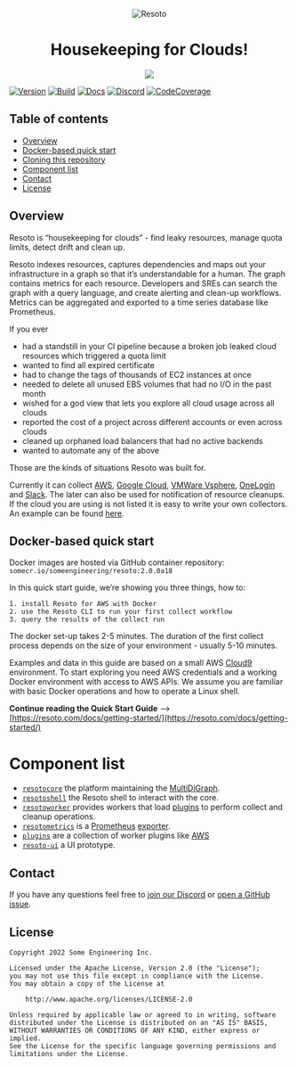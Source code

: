 <p align="center"><img src="https://raw.githubusercontent.com/someengineering/resoto/main/misc/resoto_200.png" alt="Resoto"/>
<h1 align="center">Housekeeping for Clouds!</h1></p>

<p align="center"><img src="https://raw.githubusercontent.com/someengineering/resoto/main/misc/resoto_banner.png" /></p>

[![Version](https://img.shields.io/github/v/tag/someengineering/resoto?label=latest)](https://github.com/someengineering/resoto/tags/)
[![Build](https://img.shields.io/github/workflow/status/someengineering/resoto/Build%20Docker%20Images/main)](https://github.com/someengineering/resoto/commits/main)
[![Docs](https://img.shields.io/badge/docs-latest-<COLOR>.svg)](https://resoto.com/docs)
[![Discord](https://img.shields.io/discord/778029408132923432?label=discord)](https://discord.gg/someengineering)
[![CodeCoverage](https://img.shields.io/codecov/c/github/someengineering/resoto?token=ZEZW5JAR5J)](https://app.codecov.io/gh/someengineering/resoto/)

## Table of contents

* [Overview](#overview)
* [Docker-based quick start](#docker-based-quick-start)
* [Cloning this repository](#cloning-this-repository)
* [Component list](#component-list)
* [Contact](#contact)
* [License](#license)


## Overview
Resoto is “housekeeping for clouds” - find leaky resources, manage quota limits, detect drift and clean up.

Resoto indexes resources, captures dependencies and maps out your infrastructure in a graph so that it’s understandable for a human. The graph contains metrics for each resource. Developers and SREs can search the graph with a query language, and create alerting and clean-up workflows. Metrics can be aggregated and exported to a time series database like Prometheus.

If you ever
* had a standstill in your CI pipeline because a broken job leaked cloud resources which triggered a quota limit
* wanted to find all expired certificate
* had to change the tags of thousands of EC2 instances at once
* needed to delete all unused EBS volumes that had no I/O in the past month
* wished for a god view that lets you explore all cloud usage across all clouds
* reported the cost of a project across different accounts or even across clouds
* cleaned up orphaned load balancers that had no active backends
* wanted to automate any of the above

Those are the kinds of situations Resoto was built for.

Currently it can collect [AWS](plugins/aws/), [Google Cloud](plugins/gcp/), [VMWare Vsphere](plugins/vsphere/), [OneLogin](plugins/onelogin/) and [Slack](plugins/slack/). The later can also be used for notification of resource cleanups. If the cloud you are using is not listed it is easy to write your own collectors. An example can be found [here](plugins/example_collector/).

## Docker-based quick start

Docker images are hosted via GitHub container repository: `somecr.io/someengineering/resoto:2.0.0a18`

In this quick start guide, we’re showing you three things, how to:

    1. install Resoto for AWS with Docker
    2. use the Resoto CLI to run your first collect workflow
    3. query the results of the collect run

The docker set-up takes 2-5 minutes. The duration of the first collect process depends on the size of your environment - usually 5-10 minutes.

Examples and data in this guide are based on a small AWS [Cloud9](https://aws.amazon.com/cloud9/) environment.
To start exploring you need AWS credentials and a working Docker environment with access to AWS APIs.
We assume you are familiar with basic Docker operations and how to operate a Linux shell.

**Continue reading the Quick Start Guide**
--> [https://resoto.com/docs/getting-started/](https://resoto.com/docs/getting-started/)


# Component list
- [`resotocore`](resotocore/) the platform maintaining the [MultiDiGraph](https://en.wikipedia.org/wiki/Multigraph#Directed_multigraph_(edges_with_own_identity)).
- [`resotoshell`](resotoshell/) the Resoto shell to interact with the core.
- [`resotoworker`](resotoworker/) provides workers that load [plugins](plugins/) to perform collect and cleanup operations.
- [`resotometrics`](resotometrics/) is a [Prometheus](https://prometheus.io/) [exporter](https://prometheus.io/docs/instrumenting/exporters/).
- [`plugins`](plugins/) are a collection of worker plugins like [AWS](plugins/aws/)
- [`resoto-ui`](https://github.com/someengineering/resoto-ui/) a UI prototype.


## Contact
If you have any questions feel free to [join our Discord](https://discord.gg/someengineering) or [open a GitHub issue](https://github.com/someengineering/resoto/issues/new).


## License
```
Copyright 2022 Some Engineering Inc.

Licensed under the Apache License, Version 2.0 (the "License");
you may not use this file except in compliance with the License.
You may obtain a copy of the License at

    http://www.apache.org/licenses/LICENSE-2.0

Unless required by applicable law or agreed to in writing, software
distributed under the License is distributed on an "AS IS" BASIS,
WITHOUT WARRANTIES OR CONDITIONS OF ANY KIND, either express or implied.
See the License for the specific language governing permissions and
limitations under the License.
```
